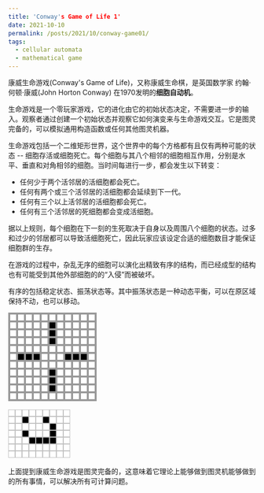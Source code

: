 ```yaml
---
title: 'Conway's Game of Life 1'
date: 2021-10-10
permalink: /posts/2021/10/conway-game01/
tags:
  - cellular automata
  - mathematical game
---
```



康威生命游戏(Conway's Game of Life)，又称康威生命棋，是英国数学家 约翰·何顿·康威(John Horton Conway) 在1970发明的**细胞自动机**。  

生命游戏是一个零玩家游戏，它的进化由它的初始状态决定，不需要进一步的输入。观察者通过创建一个初始状态并观察它如何演变来与生命游戏交互。它是图灵完备的，可以模拟通用构造函数或任何其他图灵机器。  

生命游戏包括一个二维矩形世界，这个世界中的每个方格都有且仅有两种可能的状态 -- 细胞存活或细胞死亡。每个细胞与其八个相邻的细胞相互作用，分别是水平、垂直和对角相邻的细胞。当时间每进行一步，都会发生以下转变：  
- 任何少于两个活邻居的活细胞都会死亡。
- 任何有两个或三个活邻居的活细胞都会延续到下一代。
- 任何有三个以上活邻居的活细胞都会死亡。
- 任何有三个活邻居的死细胞都会变成活细胞。

据以上规则，每个细胞在下一刻的生死取决于自身以及周围八个细胞的状态。过多和过少的邻居都可以导致活细胞死亡，因此玩家应该设定合适的细胞数目才能保证细胞群的生存。

在游戏的过程中，杂乱无序的细胞可以演化出精致有序的结构，而已经成型的结构也有可能受到其他外部细胞的的“入侵”而被破坏。

有序的包括稳定状态、振荡状态等。其中振荡状态是一种动态平衡，可以在原区域保持不动，也可以移动。

![振荡状态](../images/180px-TrafficLight.gif "振荡状态")

![会移动的振荡状态](../images/Game_of_life_animated_LWSS.gif "会移动的振荡状态")

上面提到康威生命游戏是图灵完备的，这意味着它理论上能够做到图灵机能够做到的所有事情，可以解决所有可计算问题。

